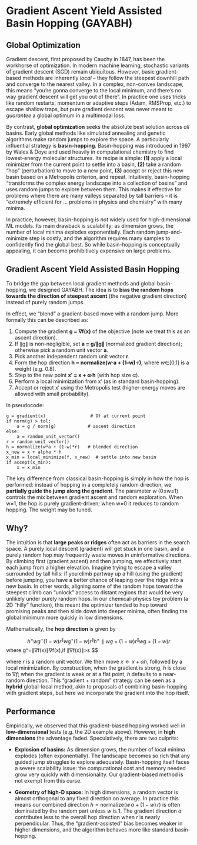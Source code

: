 # Gradient Ascent Yield Assisted Basin Hopping (GAYABH)

## Global Optimization
Gradient descent, first proposed by Cauchy in 1847, has been the workhorse of optimization.  In modern machine learning, stochastic variants of gradient descent (SGD) remain ubiquitous.  However, basic gradient-based methods are inherently *local* – they follow the steepest downhill path and converge to the nearest valley.  In a complex, non-convex landscape, this means “you’re gonna converge to the local minimum, and there’s no way gradient descent will get you out of there”.  In practice one uses tricks like random restarts, momentum or adaptive steps (Adam, RMSProp, etc.) to escape shallow traps, but pure gradient descent was never meant to *guarantee* a global optimum in a multimodal loss.

By contrast, **global optimization** seeks the absolute best solution across *all* basins.  Early global methods like simulated annealing and genetic algorithms make random jumps to explore the space.  A particularly influential strategy is **basin-hopping**.  Basin-hopping was introduced in 1997 by Wales & Doye and used heavily in computational chemistry to find lowest-energy molecular structures.  Its recipe is simple: **(1)** apply a local minimizer from the current point to settle into a basin, **(2)** take a random “hop” (perturbation) to move to a new point, **(3)** accept or reject this new basin based on a Metropolis criterion, and repeat.  Intuitively, basin-hopping “transforms the complex energy landscape into a collection of basins” and uses random jumps to explore between them.  This makes it effective for problems where there are many valleys separated by tall barriers – it is “extremely efficient for … problems in physics and chemistry” with many minima.

In practice, however, basin-hopping is *not* widely used for high-dimensional ML models.  Its main drawback is scalability: as dimension grows, the number of local minima explodes exponentially.  Each random jump-and-minimize step is costly, and the algorithm requires many samples to confidently find the global best.  So while basin-hopping is conceptually appealing, it can become prohibitively expensive on large problems.

## Gradient Ascent Yield Assisted Basin Hopping

To bridge the gap between local gradient methods and global basin-hopping, we designed GAYABH.  The idea is to **bias the random hops towards the direction of steepest ascent** (the negative gradient direction) instead of purely random jumps. 

In effect, we “blend” a gradient-based move with a random jump. More formally this can be described as:

1. Compute the gradient **g = ∇f(x)** of the objective (note we treat this as an ascent direction).
2. If ∥g∥ is non-negligible, set **a = g/∥g∥** (normalized gradient direction); otherwise pick a random unit vector **a**.
3. Pick another independent random unit vector **r**.
4. Form the hop direction **h = normalize(w·a + (1–w)·r)**, where *w*∈\[0,1] is a weight (e.g. 0.8).
5. Step to the new point **x′ = x + α·h** (with hop size α).
6. Perform a local minimization from x′ (as in standard basin-hopping).
7. Accept or reject x′ using the Metropolis test (higher-energy moves are allowed with small probability).

In pseudocode:

```
g = gradient(x)                 # ∇f at current point
if norm(g) > tol:
    a = g / norm(g)            # ascent direction
else:
    a = random_unit_vector()
r = random_unit_vector()
h = normalize(w*a + (1-w)*r)   # blended direction
x_new = x + alpha * h
x_min = local_minimize(f, x_new)  # settle into new basin
if accept(x_min): 
    x = x_min
```

The key difference from classical basin-hopping is simply in how the hop is performed: instead of hopping in a completely random direction, we **partially guide the jump along the gradient**. The parameter *w* (0≤w≤1) controls the mix between gradient ascent and random exploration.  When w=1, the hop is purely gradient-driven; when w=0 it reduces to random hopping. The weight may be tuned.

## Why?

The intuition is that **large peaks or ridges** often act as barriers in the search space.  A purely local descent (gradient) will get stuck in one basin, and a purely random hop may frequently waste moves in uninformative directions.  By climbing first (gradient ascent) and then jumping, we effectively start each jump from a higher elevation.  Imagine trying to escape a valley surrounded by tall hills: if you climb partway up a hill (using the gradient) before jumping, you have a better chance of leaping over the ridge into a new basin.  In other words, aligning some of the random hops toward the steepest climb can “unlock” access to distant regions that would be very unlikely under purely random hops.  In our chemical-physics toy problem (a 2D “hilly” function), this meant the optimizer tended to hop toward promising peaks and then slide down into deeper minima, often finding the global minimum more quickly in low dimensions.

Mathematically, the **hop direction** is given by

$$
h^=wg^+(1−w)r^∥wg^+(1−w)r^∥
h^=∥wg^​+(1−w)r^∥wg^​+(1−w)r^​
$$
where g^​=∥∇f(x)∥∇f(x)​,if ∥∇f(x)∥>ε
$$

where $r$ is a random unit vector.  We then move $x \leftarrow x + \alpha h$, followed by a local minimization.  By construction, when the gradient is strong, $h$ is close to $\nabla f$; when the gradient is weak or at a flat point, $h$ defaults to a near-random direction.  This “gradient + random” strategy can be seen as a **hybrid** global-local method, akin to proposals of combining basin-hopping with gradient steps, but here we incorporate the gradient into the hop itself.

## Performance

Empirically, we observed that this gradient-biased hopping worked well in **low-dimensional** tests (e.g. the 2D example above). However, in **high dimensions** the advantage faded.  Speculatively, there are two culprits:

* **Explosion of basins:** As dimension grows, the number of local minima explodes (often exponentially).  The landscape becomes so rich that any guided jump struggles to explore adequately.  Basin-hopping itself faces a severe scalability issue: the computational cost and memory needed grow very quickly with dimensionality.  Our gradient-biased method is not exempt from this curse.

* **Geometry of high-D space:** In high dimensions, a random vector is almost orthogonal to any fixed direction on average.  In practice this means our combined direction $h = \mathrm{normalize}(w\,a + (1-w)\,r)$ is often dominated by the random part unless $w$ is 1.  The gradient direction $a$ contributes less to the overall hop direction when $r$ is nearly perpendicular.  Thus, the “gradient-assisted” bias becomes weaker in higher dimensions, and the algorithm behaves more like standard basin-hopping.
